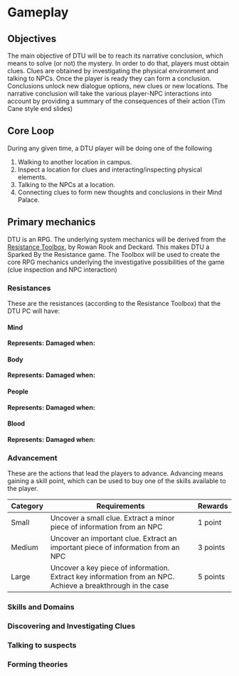 # Gameplay

## Objectives

The main objective of DTU will be to reach its narrative conclusion, which means to solve (or not) the mystery. In order to do that, players must obtain clues. Clues are obtained by investigating the physical environment and talking to NPCs. Once the player is ready they can form a conclusion. Conclusions unlock new dialogue options, new clues or new locations. The narrative conclusion will take the various player-NPC interactions into account by providing a summary of the consequences of their action (Tim Cane style end slides)

## Core Loop

During any given time, a DTU player will be doing one of the following

1. Walking to another location in campus.
2. Inspect a location for clues and interacting/inspecting physical elements.
3. Talking to the NPCs at a location.
4. Connecting clues to form new thoughts and conclusions in their Mind Palace.

## Primary mechanics

DTU is an RPG. The underlying system mechanics will be derived from the [Resistance Toolbox](https://www.drivethrurpg.com/en/product/254150), by Rowan Rook and Deckard. This makes DTU a Sparked By the Resistance game. The Toolbox will be used to create the core RPG mechanics underlying the investigative possibilities of the game (clue inspection and NPC interaction)

### Resistances

These are the resistances (according to the Resistance Toolbox) that the DTU PC will have:

#### Mind

**Represents:**
**Damaged when:**

#### Body

**Represents:**
**Damaged when:**

#### People

**Represents:**
**Damaged when:**

#### Blood

**Represents:**
**Damaged when:**

### Advancement

These are the actions that lead the players to advance. Advancing means gaining a skill point, which can be used to buy one of the skills available to the player.

| Category | Requirements | Rewards |
|----------|--------------|---------|
| Small | Uncover a small clue. Extract a minor piece of information from an NPC | 1 point |
| Medium | Uncover an important clue. Extract an important piece of information from an NPC | 3 points |
| Large | Uncover a key piece of information. Extract key information from an NPC. Achieve a breakthrough in the case | 5 points |

### Skills and Domains

### Discovering and Investigating Clues

### Talking to suspects

### Forming theories